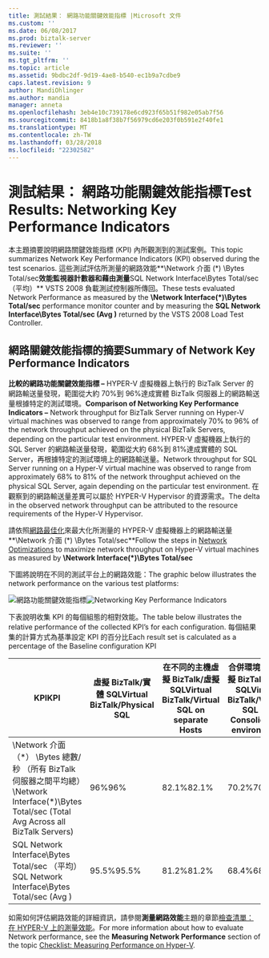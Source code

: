 ```yaml
---
title: 測試結果： 網路功能關鍵效能指標 |Microsoft 文件
ms.custom: ''
ms.date: 06/08/2017
ms.prod: biztalk-server
ms.reviewer: ''
ms.suite: ''
ms.tgt_pltfrm: ''
ms.topic: article
ms.assetid: 9bdbc2df-9d19-4ae8-b540-ec1b9a7cdbe9
caps.latest.revision: 9
author: MandiOhlinger
ms.author: mandia
manager: anneta
ms.openlocfilehash: 3eb4e10c739178e6cd923f65b51f982e05ab7f56
ms.sourcegitcommit: 8418b1a8f38b7f56979cd6e203f0b591e2f40fe1
ms.translationtype: MT
ms.contentlocale: zh-TW
ms.lasthandoff: 03/28/2018
ms.locfileid: "22302582"
---
```

# <a name="test-results-networking-key-performance-indicators"></a><span data-ttu-id="e10c9-102">測試結果： 網路功能關鍵效能指標</span><span class="sxs-lookup"><span data-stu-id="e10c9-102">Test Results: Networking Key Performance Indicators</span></span>
<span data-ttu-id="e10c9-103">本主題摘要說明網路關鍵效能指標 (KPI) 內所觀測到的測試案例。</span><span class="sxs-lookup"><span data-stu-id="e10c9-103">This topic summarizes Network Key Performance Indicators (KPI) observed during the test scenarios.</span></span> <span data-ttu-id="e10c9-104">這些測試評估所測量的網路效能**\Network 介面 (\*) \Bytes Total/sec**效能監視器計數器和藉由測量**SQL Network Interface\Bytes Total/sec （平均）** VSTS 2008 負載測試控制器所傳回。</span><span class="sxs-lookup"><span data-stu-id="e10c9-104">These tests evaluated Network Performance as measured by the **\Network Interface(\*)\Bytes Total/sec** performance monitor counter and by measuring the **SQL Network Interface\Bytes Total/sec (Avg )** returned by the VSTS 2008 Load Test Controller.</span></span>  
  
## <a name="summary-of-network-key-performance-indicators"></a><span data-ttu-id="e10c9-105">網路關鍵效能指標的摘要</span><span class="sxs-lookup"><span data-stu-id="e10c9-105">Summary of Network Key Performance Indicators</span></span>  
 <span data-ttu-id="e10c9-106">**比較的網路功能關鍵效能指標 –** HYPER-V 虛擬機器上執行的 BizTalk Server 的網路輸送量發現，範圍從大約 70%到 96%達成實體 BizTalk 伺服器上的網路輸送量根據特定的測試環境。</span><span class="sxs-lookup"><span data-stu-id="e10c9-106">**Comparison of Networking Key Performance Indicators –** Network throughput for BizTalk Server running on Hyper-V virtual machines was observed to range from approximately 70% to 96% of the network throughput achieved on the physical BizTalk Servers, depending on the particular test environment.</span></span> <span data-ttu-id="e10c9-107">HYPER-V 虛擬機器上執行的 SQL Server 的網路輸送量發現，範圍從大約 68%到 81%達成實體的 SQL Server，再根據特定的測試環境上的網路輸送量。</span><span class="sxs-lookup"><span data-stu-id="e10c9-107">Network throughput for SQL Server running on a Hyper-V virtual machine was observed to range from approximately 68% to 81% of the network throughput achieved on the physical SQL Server, again depending on the particular test environment.</span></span> <span data-ttu-id="e10c9-108">在觀察到的網路輸送量差異可以屬於 HYPER-V Hypervisor 的資源需求。</span><span class="sxs-lookup"><span data-stu-id="e10c9-108">The delta in the observed network throughput can be attributed to the resource requirements of the Hyper-V Hypervisor.</span></span>  
  
 <span data-ttu-id="e10c9-109">請依照[網路最佳化](../technical-guides/network-optimizations.md)來最大化所測量的 HYPER-V 虛擬機器上的網路輸送量**\Network 介面 (\*) \Bytes Total/sec**</span><span class="sxs-lookup"><span data-stu-id="e10c9-109">Follow the steps in [Network Optimizations](../technical-guides/network-optimizations.md) to maximize network throughput on Hyper-V virtual machines as measured by **\Network Interface(\*)\Bytes Total/sec**</span></span>  
  
 <span data-ttu-id="e10c9-110">下圖將說明在不同的測試平台上的網路效能：</span><span class="sxs-lookup"><span data-stu-id="e10c9-110">The graphic below illustrates the network performance on the various test platforms:</span></span>  
  
 <span data-ttu-id="e10c9-111">![網路功能關鍵效能指標](../technical-guides/media/networkkpi.gif "NetworkKPI")</span><span class="sxs-lookup"><span data-stu-id="e10c9-111">![Networking Key Performance Indicators](../technical-guides/media/networkkpi.gif "NetworkKPI")</span></span>  
  
 <span data-ttu-id="e10c9-112">下表說明收集 KPI 的每個組態的相對效能。</span><span class="sxs-lookup"><span data-stu-id="e10c9-112">The table below illustrates the relative performance of the collected KPI’s for each configuration.</span></span> <span data-ttu-id="e10c9-113">每個結果集的計算方式為基準設定 KPI 的百分比</span><span class="sxs-lookup"><span data-stu-id="e10c9-113">Each result set is calculated as a percentage of the Baseline configuration KPI</span></span>  
  
|<span data-ttu-id="e10c9-114">KPI</span><span class="sxs-lookup"><span data-stu-id="e10c9-114">KPI</span></span>|<span data-ttu-id="e10c9-115">虛擬 BizTalk/實體 SQL</span><span class="sxs-lookup"><span data-stu-id="e10c9-115">Virtual BizTalk/Physical SQL</span></span>|<span data-ttu-id="e10c9-116">在不同的主機虛擬 BizTalk/虛擬 SQL</span><span class="sxs-lookup"><span data-stu-id="e10c9-116">Virtual BizTalk/Virtual SQL on separate Hosts</span></span>|<span data-ttu-id="e10c9-117">合併環境上的虛擬 BizTalk/虛擬 SQL</span><span class="sxs-lookup"><span data-stu-id="e10c9-117">Virtual BizTalk/Virtual SQL on Consolidated environment</span></span>|  
|---------|-----------------------------------|----------------------------------------------------|--------------------------------------------------------------|  
|<span data-ttu-id="e10c9-118">\Network 介面 （\*） \Bytes 總數/秒 （所有 BizTalk 伺服器之間平均總）</span><span class="sxs-lookup"><span data-stu-id="e10c9-118">\Network Interface(\*)\Bytes Total/sec (Total Avg Across all BizTalk Servers)</span></span>|<span data-ttu-id="e10c9-119">96%</span><span class="sxs-lookup"><span data-stu-id="e10c9-119">96%</span></span>|<span data-ttu-id="e10c9-120">82.1%</span><span class="sxs-lookup"><span data-stu-id="e10c9-120">82.1%</span></span>|<span data-ttu-id="e10c9-121">70.2%</span><span class="sxs-lookup"><span data-stu-id="e10c9-121">70.2%</span></span>|  
|<span data-ttu-id="e10c9-122">SQL Network Interface\Bytes Total/sec （平均）</span><span class="sxs-lookup"><span data-stu-id="e10c9-122">SQL Network Interface\Bytes Total/sec (Avg )</span></span>|<span data-ttu-id="e10c9-123">95.5%</span><span class="sxs-lookup"><span data-stu-id="e10c9-123">95.5%</span></span>|<span data-ttu-id="e10c9-124">81.2%</span><span class="sxs-lookup"><span data-stu-id="e10c9-124">81.2%</span></span>|<span data-ttu-id="e10c9-125">68.4%</span><span class="sxs-lookup"><span data-stu-id="e10c9-125">68.4%</span></span>|  
  
 <span data-ttu-id="e10c9-126">如需如何評估網路效能的詳細資訊，請參閱**測量網路效能**主題的章節[檢查清單： 在 HYPER-V 上的測量效能](../technical-guides/checklist-measuring-performance-on-hyper-v.md)。</span><span class="sxs-lookup"><span data-stu-id="e10c9-126">For more information about how to evaluate Network performance, see the **Measuring Network Performance** section of the topic [Checklist: Measuring Performance on Hyper-V](../technical-guides/checklist-measuring-performance-on-hyper-v.md).</span></span>